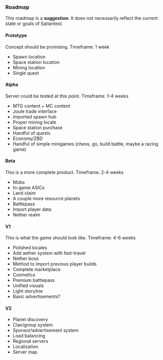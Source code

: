 ### Roadmap
This roadmap is a **suggestion**. It does not necessarily reflect the current state or goals of Satlantest.

#### Prototype
Concept should be promising.
Timeframe: 1 week
* Spawn location
* Space station location
* Mining location
* Single quest

#### Alpha
Server could be tested at this point.
Timeframe: 1-4 weeks
* MTG content + MC content
* Joule trade interface
* Imported spawn hub
* Proper mining locale
* Space station purchase
* Handful of quests
* Economy/ZBD
* Handful of simple minigames (chess, go, build battle, maybe a racing game)

#### Beta
This is a more complete product.
Timeframe: 2-4 weeks
* Mobs
* In-game ASICs
* Land claim
* A couple more resource planets
* Battlepass
* Import player data
* Nether realm

#### V1
This is what the game should look like.
Timeframe: 4-6 weeks
* Polished locales
* Add aether system with fast-travel
* Nether boss
* Method to import previous player builds
* Complete marketplace
* Cosmetics
* Premium battlepass
* Unified visuals
* Light storyline
* Basic advertisements?

#### V2
* Planet discovery
* Clan/group system
* Sponsor/advertisement system
* Load balancing
* Regional servers
* Localization
* Server map
